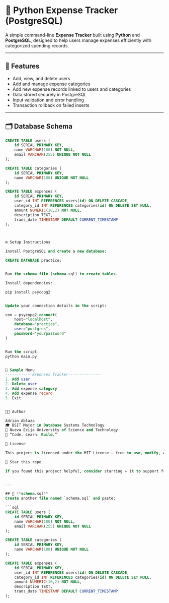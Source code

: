 # 🧮 Python Expense Tracker (PostgreSQL)

A simple command-line **Expense Tracker** built using **Python** and **PostgreSQL**, designed to help users manage expenses efficiently with categorized spending records.

---

## 🚀 Features

- Add, view, and delete users
- Add and manage expense categories
- Add new expense records linked to users and categories
- Data stored securely in PostgreSQL
- Input validation and error handling
- Transaction rollback on failed inserts

---

## 🗂 Database Schema

```sql
CREATE TABLE users (
    id SERIAL PRIMARY KEY,
    name VARCHAR(100) NOT NULL,
    email VARCHAR(255) UNIQUE NOT NULL
);

CREATE TABLE categories (
    id SERIAL PRIMARY KEY,
    name VARCHAR(100) UNIQUE NOT NULL
);

CREATE TABLE expenses (
    id SERIAL PRIMARY KEY,
    user_id INT REFERENCES users(id) ON DELETE CASCADE,
    category_id INT REFERENCES categories(id) ON DELETE SET NULL,
    amount NUMERIC(10,2) NOT NULL,
    description TEXT,
    trans_date TIMESTAMP DEFAULT CURRENT_TIMESTAMP
);



⚙️ Setup Instructions

Install PostgreSQL and create a new database:

CREATE DATABASE practice;


Run the schema file (schema.sql) to create tables.

Install dependencies:

pip install psycopg2


Update your connection details in the script:

con = psycopg2.connect(
    host="localhost",
    database="practice",
    user="postgres",
    password="yourpassword"
)


Run the script:
python main.py


📸 Sample Menu
------------Expenses Tracker---------------
1. Add user
2. Delete user
3. Add expense category
4. Add expense record
5. Exit


🧑‍💻 Author

Adrian Ablaza
🎓 BSIT Major in Database Systems Technology
📍 Nueva Ecija University of Science and Technology
💬 “Code. Learn. Build.”

📜 License

This project is licensed under the MIT License — free to use, modify, and share.

🌟 Star this repo

If you found this project helpful, consider starring ⭐ it to support future improvements!


---

## 🧱 **schema.sql**
Create another file named `schema.sql` and paste:

```sql
CREATE TABLE users (
    id SERIAL PRIMARY KEY,
    name VARCHAR(100) NOT NULL,
    email VARCHAR(255) UNIQUE NOT NULL
);

CREATE TABLE categories (
    id SERIAL PRIMARY KEY,
    name VARCHAR(100) UNIQUE NOT NULL
);

CREATE TABLE expenses (
    id SERIAL PRIMARY KEY,
    user_id INT REFERENCES users(id) ON DELETE CASCADE,
    category_id INT REFERENCES categories(id) ON DELETE SET NULL,
    amount NUMERIC(10,2) NOT NULL,
    description TEXT,
    trans_date TIMESTAMP DEFAULT CURRENT_TIMESTAMP
);
